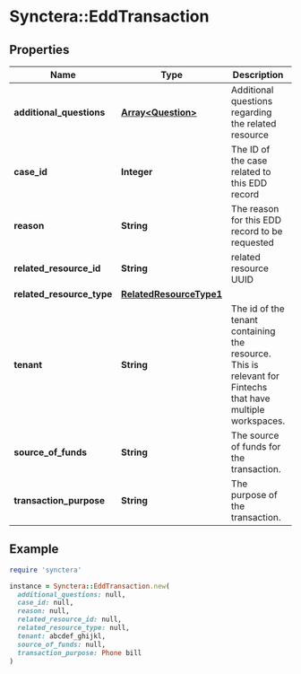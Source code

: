 # Synctera::EddTransaction

## Properties

| Name | Type | Description | Notes |
| ---- | ---- | ----------- | ----- |
| **additional_questions** | [**Array&lt;Question&gt;**](Question.md) | Additional questions regarding the related resource | [optional] |
| **case_id** | **Integer** | The ID of the case related to this EDD record | [optional] |
| **reason** | **String** | The reason for this EDD record to be requested |  |
| **related_resource_id** | **String** | related resource UUID |  |
| **related_resource_type** | [**RelatedResourceType1**](RelatedResourceType1.md) |  |  |
| **tenant** | **String** | The id of the tenant containing the resource. This is relevant for Fintechs that have multiple workspaces.  | [optional] |
| **source_of_funds** | **String** | The source of funds for the transaction. | [optional] |
| **transaction_purpose** | **String** | The purpose of the transaction. | [optional] |

## Example

```ruby
require 'synctera'

instance = Synctera::EddTransaction.new(
  additional_questions: null,
  case_id: null,
  reason: null,
  related_resource_id: null,
  related_resource_type: null,
  tenant: abcdef_ghijkl,
  source_of_funds: null,
  transaction_purpose: Phone bill
)
```

